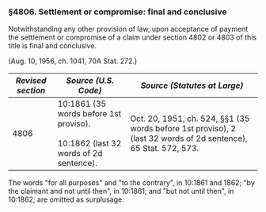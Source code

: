 ### §4806. Settlement or compromise: final and conclusive ###

Notwithstanding any other provision of law, upon acceptance of payment the settlement or compromise of a claim under section 4802 or 4803 of this title is final and conclusive.

(Aug. 10, 1956, ch. 1041, 70A Stat. 272.)

|*Revised section*|                                 *Source (U.S. Code)*                                  |                                         *Source (Statutes at Large)*                                          |
|-----------------|---------------------------------------------------------------------------------------|---------------------------------------------------------------------------------------------------------------|
|      4806       |10:1861 (35 words before 1st proviso).<br/><br/>10:1862 (last 32 words of 2d sentence).|Oct. 20, 1951, ch. 524, §§1 (35 words before 1st proviso), 2 (last 32 words of 2d sentence), 65 Stat. 572, 573.|

The words "for all purposes" and "to the contrary", in 10:1861 and 1862; "by the claimant and not until then", in 10:1861; and "but not until then", in 10:1862; are omitted as surplusage.